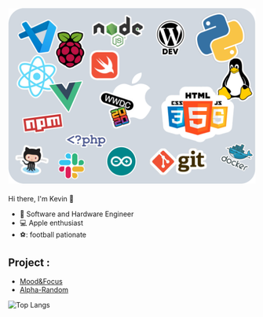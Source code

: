 
![Cover](https://github.com/kev0629/kev0629/blob/master/sticker.png)
---
Hi there, I'm Kevin 👋
- :briefcase: Software and Hardware Engineer
- :computer: Apple enthusiast
- ⚽: football pationate

## Project :

- [Mood&Focus](https://github.com/kev0629/Mood-Focus)
- [Alpha-Random](https://github.com/kev0629/Alpha_Random)

![Top Langs](https://github-readme-stats.vercel.app/api/top-langs/?username=anuraghazra&layout=compact)
